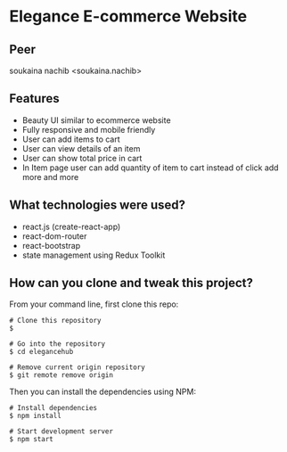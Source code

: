 # Elegance E-commerce Website

## Peer
soukaina nachib <soukaina.nachib>

## Features

- Beauty UI similar to ecommerce website
- Fully responsive and mobile friendly
- User can add items to cart
- User can view details of an item
- User can show total price in cart
- In Item page user can add quantity of item to cart instead of click add more and more 

##  What technologies were used?

- react.js (create-react-app)
- react-dom-router
- react-bootstrap
- state management using Redux Toolkit

## How can you clone and tweak this project?

From your command line, first clone this repo:

```
# Clone this repository
$ 

# Go into the repository
$ cd elegancehub

# Remove current origin repository
$ git remote remove origin

```

Then you can install the dependencies using NPM:

```
# Install dependencies
$ npm install

# Start development server
$ npm start
